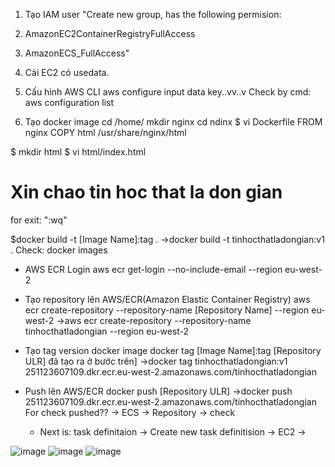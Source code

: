 1. Tạo IAM user
"Create new group, has the following permision:
1. AmazonEC2ContainerRegistryFullAccess
2. AmazonECS_FullAccess"

2. Cài EC2 có usedata.
3. Cấu hình AWS CLI
aws configure
input data key..vv..v
Check by cmd: aws configuration list

4. Tạo docker image
cd /home/
mkdir nginx
cd ndinx
$ vi Dockerfile
FROM nginx
COPY html /usr/share/nginx/html

$ mkdir html
$ vi html/index.html
<html>
<head><title>Tin hoc that la don gian</title></head>
<body><h1>Xin chao tin hoc that la don gian</h1></body>
</html>
for exit:  ":wq"

$docker build -t [Image Name]:tag .
        ->docker build -t tinhocthatladongian:v1 .
Check: docker images


- AWS ECR Login
aws ecr get-login --no-include-email --region eu-west-2


- Tạo repository lên AWS/ECR(Amazon Elastic Container Registry)
aws ecr create-repository --repository-name [Repository Name] --region eu-west-2
->aws ecr create-repository --repository-name tinhocthatladongian --region eu-west-2


- Tạo tag version docker image
docker tag [Image Name]:tag [Repository ULR] đã tạo ra ở bước trên]
->docker tag tinhocthatladongian:v1 251123607109.dkr.ecr.eu-west-2.amazonaws.com/tinhocthatladongian

- Push lên AWS/ECR
docker push [Repository ULR]
->docker push 251123607109.dkr.ecr.eu-west-2.amazonaws.com/tinhocthatladongian
For check pushed?? -> ECS -> Repository -> check
     - Next is: task definitaion -> Create new task definitision -> EC2 ->
     
     
     
     
![image](https://user-images.githubusercontent.com/44230257/141230023-2cc5c0da-247e-498e-8373-a2631f98da92.png)
![image](https://user-images.githubusercontent.com/44230257/141230069-3269f525-2e87-4e70-9dba-117d020e6f63.png)
![image](https://user-images.githubusercontent.com/44230257/141230080-48e008ff-963f-4f1e-90cc-395374678d4d.png)


